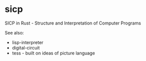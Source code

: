 # sicp

SICP in Rust - Structure and Interpretation of Computer Programs

See also:
 * lisp-interpreter
 * digital-circuit
 * tess - built on ideas of picture language